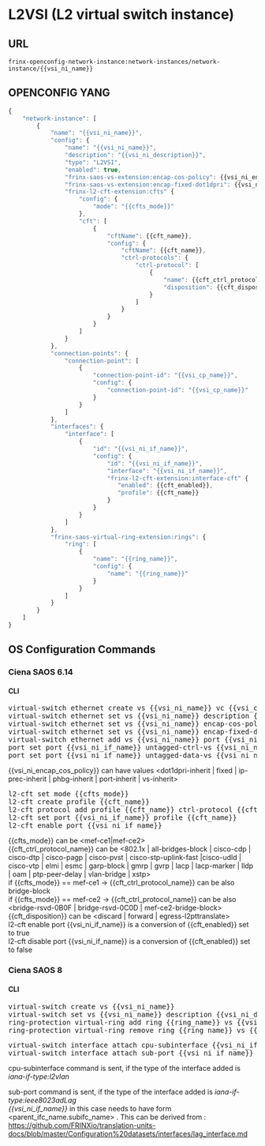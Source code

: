 # L2VSI (L2 virtual switch instance)

## URL

```
frinx-openconfig-network-instance:network-instances/network-instance/{{vsi_ni_name}}
```

## OPENCONFIG YANG

```javascript
{
    "network-instance": [
        {
            "name": "{{vsi_ni_name}}",
            "config": {
                "name": "{{vsi_ni_name}}",
                "description": "{{vsi_ni_description}}",
                "type": "L2VSI",
                "enabled": true,
                "frinx-saos-vs-extension:encap-cos-policy": {{vsi_ni_encap_cos_policy}},
                "frinx-saos-vs-extension:encap-fixed-dot1dpri": {{vsi_ni_encap_fixed_dot1dpri}},
                "frinx-l2-cft-extension:cfts" {
                    "config": {
                        "mode": "{{cfts_mode}}"
                    },
                    "cft": [
                        {
                            "cftName": {{cft_name}},
                            "config": {
                                "cftName": {{cft_name}},
                                "ctrl-protocols": {
                                    "ctrl-protocol": [
                                        {
                                            "name": {{cft_ctrl_protocol_name}},
                                            "disposition": {{cft_disposition}}
                                        }
                                    ]
                                }
                            }
                        }
                    ]
                }
            },
            "connection-points": {
                "connection-point": [
                    {
                        "connection-point-id": "{{vsi_cp_name}}",
                        "config": {
                            "connection-point-id": "{{vsi_cp_name}}"
                        } 
                    }
                ]
            },
            "interfaces": {
                "interface": [
                    {
                        "id": "{{vsi_ni_if_name}}",
                        "config": {
                            "id": "{{vsi_ni_if_name}}",
                            "interface": "{{vsi_ni_if_name}}",
                            "frinx-l2-cft-extension:interface-cft" {
                               "enabled": {{cft_enabled}},
                               "profile": {{cft_name}}
                            }
                        } 
                    }
                ]
            },
            "frinx-saos-virtual-ring-extension:rings": {
                "ring": [
                    {
                        "name": "{{ring_name}}",
                        "config": {
                            "name": "{{ring_name}}"
                        }
                    }
                ]
            }
        }
    ]
}
```

## OS Configuration Commands

### Ciena SAOS 6.14

#### CLI

<pre>
virtual-switch ethernet create vs {{vsi_ni_name}} vc {{vsi_cp_name}}
virtual-switch ethernet set vs {{vsi_ni_name}} description {{vsi_ni_description}}
virtual-switch ethernet set vs {{vsi_ni_name}} encap-cos-policy {{vsi_ni_encap_cos_policy}}
virtual-switch ethernet set vs {{vsi_ni_name}} encap-fixed-dot1dpri {{vsi_ni_encap_fixed_dot1dpri}}
virtual-switch ethernet add vs {{vsi_ni_name}} port {{vsi_ni_if_name}}
port set port {{vsi_ni_if_name}} untagged-ctrl-vs {{vsi_ni_name}}
port set port {{vsi_ni_if_name}} untagged-data-vs {{vsi_ni_name}}
</pre>

{{vsi_ni_encap_cos_policy}} can have values <dot1dpri-inherit | fixed | ip-prec-inherit | phbg-inherit | port-inherit | vs-inherit>  

<pre>
l2-cft set mode {{cfts_mode}}
l2-cft create profile {{cft_name}}
l2-cft protocol add profile {{cft_name}} ctrl-protocol {{cft_ctrl_protocol_name}} untagged-disposition {{cft_disposition}}
l2-cft set port {{vsi_ni_if_name}} profile {{cft_name}}
l2-cft enable port {{vsi_ni_if_name}}
</pre>

{{cfts_mode}} can be <mef-ce1|mef-ce2>  
{{cft_ctrl_protocol_name}} can be <802.1x | all-bridges-block | cisco-cdp | 
cisco-dtp | cisco-pagp | cisco-pvst | cisco-stp-uplink-fast |cisco-udld | 
cisco-vtp | elmi | esmc | garp-block | gmrp | gvrp | lacp | lacp-marker | 
lldp | oam | ptp-peer-delay | vlan-bridge | xstp>  
if {{cfts_mode}} ==  mef-ce1 -> {{cft_ctrl_protocol_name}} can be also bridge-block  
if {{cfts_mode}} ==  mef-ce2 -> {{cft_ctrl_protocol_name}} can be also <bridge-rsvd-0B0F |
bridge-rsvd-0C0D | mef-ce2-bridge-block>  
{{cft_disposition}} can be <discard | forward | egress-l2pttranslate>  
l2-cft enable port {{vsi_ni_if_name}} is a conversion of {{cft_enabled}} set to true  
l2-cft disable port {{vsi_ni_if_name}} is a conversion of {{cft_enabled}} set to false

### Ciena SAOS 8

#### CLI

<pre>
virtual-switch create vs {{vsi_ni_name}}
virtual-switch set vs {{vsi_ni_name}} description {{vsi_ni_description}} 
ring-protection virtual-ring add ring {{ring_name}} vs {{vsi_ni_name}} 
ring-protection virtual-ring remove ring {{ring_name}} vs {{vsi_ni_name}}
</pre>

<pre>
virtual-switch interface attach cpu-subinterface {{vsi_ni_if_name}} vs {{vsi_ni_name}}
virtual-switch interface attach sub-port {{vsi_ni_if_name}} vs {{vs_ni_name}}
</pre>

cpu-subinterface command is sent, if the type of the interface added is *iana-if-type:l2vlan*  


sub-port command is sent, if the type of the interface added is *iana-if-type:ieee8023adLag*   
*{{vsi_ni_if_name}}* in this case needs to have form <parent_ifc_name.subifc_name> . This can be derived from : https://github.com/FRINXio/translation-units-docs/blob/master/Configuration%20datasets/interfaces/lag_interface.md



